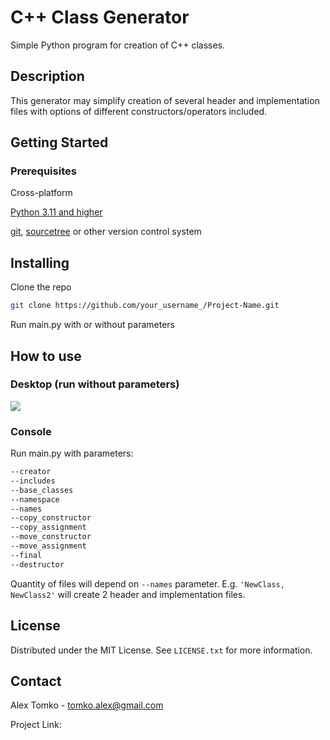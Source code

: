 # C++ Class Generator

Simple Python program for creation of C++ classes.

## Description

This generator may simplify creation of several header and implementation files with options of different constructors/operators included.

## Getting Started

### Prerequisites

Cross-platform

[Python 3.11 and higher](https://www.python.org/downloads/)

[git](https://git-scm.com/downloads), [sourcetree](https://www.sourcetreeapp.com/) or other version control system

## Installing

Clone the repo

```sh
git clone https://github.com/your_username_/Project-Name.git
```

Run main.py with or without parameters

## How to use

### Desktop (run without parameters)

![](C:\Users\User\PycharmProjects\CPPClassGenerator\templates\img\CPPClassGenerator.JPG)

### Console

Run main.py with parameters:

```sh
--creator
--includes
--base_classes
--namespace
--names
--copy_constructor
--copy_assignment
--move_constructor
--move_assignment
--final
--destructor
```

Quantity of files will depend on `--names` parameter. E.g. `'NewClass, NewClass2'` will create 2 header and implementation files.

## License

Distributed under the MIT License. See `LICENSE.txt` for more information.

## Contact

Alex Tomko - tomko.alex@gmail.com

Project Link: 